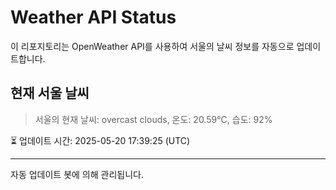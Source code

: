 
# Weather API Status

이 리포지토리는 OpenWeather API를 사용하여 서울의 날씨 정보를 자동으로 업데이트합니다.

## 현재 서울 날씨
> 서울의 현재 날씨: overcast clouds, 온도: 20.59°C, 습도: 92%

⏳ 업데이트 시간: 2025-05-20 17:39:25 (UTC)

---
자동 업데이트 봇에 의해 관리됩니다.
